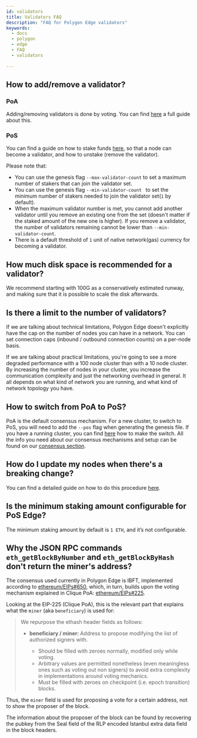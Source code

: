 ```yaml
---
id: validators
title: Validators FAQ
description: "FAQ for Polygon Edge validators"
keywords:
  - docs
  - polygon
  - edge
  - FAQ
  - validators
  
---
```


## How to add/remove a validator?

### PoA
Adding/removing validators is done by voting. You can find [here](/docs/edge/consensus/poa) a full guide about this.

### PoS
You can find a guide on how to stake funds [here](/docs/edge/consensus/pos-stake-unstake), so that a node can become a validator, and how to unstake (remove the validator).

Please note that:
- You can use the genesis flag `--max-validator-count` to set a maximum number of stakers that can join the validator set.
- You can use the genesis flag `--min-validator-count ` to set the minimum number of stakers needed to join the validator set(`1` by default).
- When the maximum validator number is met, you cannot add another validator until you remove an existing one from the set (doesn't matter if the staked amount of the new one is higher). If you remove a validator, the number of validators remaining cannot be lower than `--min-validator-count`.
- There is a default threshold of `1`  unit of native network(gas) currency for becoming a validator.
 


## How much disk space is recommended for a validator?

We recommend starting with 100G as a conservatively estimated runway, and making sure that it is possible to scale the disk afterwards.


## Is there a limit to the number of validators?

If we are talking about technical limitations, Polygon Edge doesn't explicitly have the cap on the number of nodes you can have in a network. You can set connection caps (inbound / outbound connection counts) on a per-node basis.

If we are talking about practical limitations, you're going to see a more degraded performance with a 100 node cluster than with a 10 node cluster. By increasing the number of nodes in your cluster, you increase the communication complexity and just the networking overhead in general. It all depends on what kind of network you are running, and what kind of network topology you have.

## How to switch from PoA to PoS?

PoA is the default consensus mechanism. For a new cluster, to switch to PoS, you will need to add the `--pos` flag when generating the genesis file. If you have a running cluster, you can find [here](/docs/edge/consensus/migration-to-pos) how to make the switch. All the info you need about our consensus mechanisms and setup can be found on our [consensus section](/docs/edge/consensus/poa).

## How do I update my nodes when there's a breaking change?

You can find a detailed guide on how to do this procedure [here](/docs/edge/validator-hosting#update).

## Is the minimum staking amount configurable for PoS Edge? 

The minimum staking amount by default is `1 ETH`, and it’s not configurable. 

## Why the JSON RPC commands `eth_getBlockByNumber` and `eth_getBlockByHash` don't return the miner's address?

The consensus used currently in Polygon Edge is IBFT, implemented according to [ethereum/EIPs#650](https://github.com/ethereum/EIPs/issues/650), which, in turn, builds upon the voting mechanism explained in Clique PoA: [ethereum/EIPs#225](https://github.com/ethereum/EIPs/issues/225).

Looking at the EIP-225 (Clique PoA), this is the relevant part that explains what the `miner` (aka `beneficiary`) is used for:

<blockquote>
We repurpose the ethash header fields as follows:
<ul>
<li><b>beneficiary / miner: </b> Address to propose modifying the list of authorized signers with.</li>
<ul>
<li>Should be filled with zeroes normally, modified only while voting.</li>
<li>Arbitrary values are permitted nonetheless (even meaningless ones such as voting out non signers) to avoid extra complexity in implementations around voting mechanics.</li>
<li> Must be filled with zeroes on checkpoint (i.e. epoch transition) blocks. </li>
</ul>

</ul>

</blockquote>

Thus, the `miner` field is used for proposing a vote for a certain address, not to show the proposer of the block.

The information about the proposer of the block can be found by recovering the pubkey from the Seal field of the RLP encoded Istanbul extra data field in the block headers.